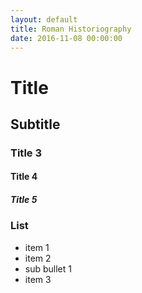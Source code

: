 ```yaml
---
layout: default
title: Roman Historiography
date: 2016-11-08 00:00:00
---
```


# Title

## Subtitle

### Title 3

#### Title 4

##### Title 5


### List
- item 1
- item 2
 - sub bullet 1
- item 3

